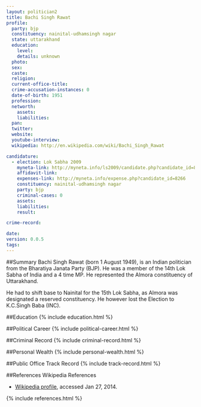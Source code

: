 ```yaml
---
layout: politician2
title: Bachi Singh Rawat
profile: 
  party: bjp
  constituency: nainital-udhamsingh nagar
  state: uttarakhand
  education: 
    level: 
    details: unknown
  photo: 
  sex: 
  caste: 
  religion: 
  current-office-title: 
  crime-accusation-instances: 0
  date-of-birth: 1951
  profession: 
  networth: 
    assets: 
    liabilities: 
  pan: 
  twitter: 
  website: 
  youtube-interview: 
  wikipedia: http://en.wikipedia.com/wiki/Bachi_Singh_Rawat

candidature: 
  - election: Lok Sabha 2009
    myneta-link: http://myneta.info/ls2009/candidate.php?candidate_id=8266
    affidavit-link: 
    expenses-link: http://myneta.info/expense.php?candidate_id=8266
    constituency: nainital-udhamsingh nagar 
    party: bjp
    criminal-cases: 0
    assets: 
    liabilities: 
    result:  

crime-record: 

date: 
version: 0.0.5
tags: 
---
```

##Summary
Bachi Singh Rawat (born 1 August 1949), is an Indian politician from the Bharatiya Janata Party (BJP). He was a member of the 14th Lok Sabha of India and a 4 time MP. He represented the Almora constituency of Uttarakhand.

He had to shift base to Nainital for the 15th Lok Sabha, as Almora was designated a reserved constituency. He however lost the Election to K.C.Singh Baba (INC).


##Education
{% include education.html %}


##Political Career
{% include political-career.html %}


##Criminal Record
{% include criminal-record.html %}


##Personal Wealth
{% include personal-wealth.html %}


##Public Office Track Record
{% include track-record.html %}


##References
Wikipedia References
- [Wikipedia profile]({{page.profile.wikipedia}}), accessed Jan 27, 2014.



{% include references.html %}